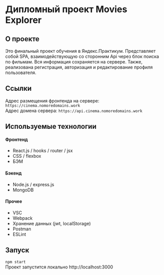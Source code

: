 # Дипломный проект Movies Explorer  

## О проекте  
Это финальный проект обучения в Яндекс.Практикум. Представляет собой SPA, взаимодействующую со сторонним Api через блок поиска по фильмам. Вся информация сохраняется на сервере. Также, реализована регистрация, авторизация и редактирование профиля пользователя.
## Ссылки  
Адрес размещения фронтенда на сервере: `https://cinema.nomoredomains.work`  
Адрес домена сервера: `https://api.cinema.nomoredomains.work`  
## Используемые технологии  
#### Фронтенд  
- React.js / hooks / router / jsx  
- CSS / flexbox  
- БЭМ  
#### Бэкенд  
- Node.js / express.js  
- MongoDB  
#### Прочее  
- VSC  
- Webpack  
- Хранение данных (jwt, localStorage)  
- Postman  
- ESLint  
## Запуск  
`npm start`  
Проект запустится локально http://localhost:3000  